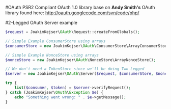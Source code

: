 #OAuth
PSR2 Compliant OAuth 1.0 library base on **Andy Smith's** OAuth library found here:
http://oauth.googlecode.com/svn/code/php/

#2-Legged OAuth Server example
```php
$request = JoakimKejser\OAuth\Request::createFromGlobals();

// Simple Example ConsumerStore using arrays
$consumerStore = new JoakimKejser\OAuth\ConsumerStore\ArrayConsumerStore(array('key' => 'secret', 'key2' => 'secret2'));

// Simple Example NonceStore using arrays
$nonceStore = new JoakimKejser\OAuth\NonceStore\ArrayNonceStore();

// We don't need a TokenStore since we'll be doing Two Legged
$server = new JoakimKejser\OAuth\Server($request, $consumerStore, $nonceStore);

try {
    list($consumer, $token) = $server->verifyRequest();
} catch (JoakimKejser\OAuth\Exception $e) {
    echo "Something went wrong: " . $e->getMessage();
}

```